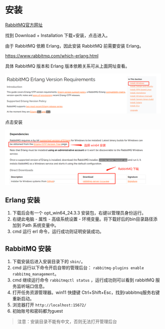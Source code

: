 # 安装

[RabbitMQ官方网址](https://www.rabbitmq.com/)

找到 Download + Installation 下载+安装，点击进入。

由于 RabbitMQ 依赖 Erlang，因此安装 RabbitMQ 前需要安装 Erlang。

https://www.rabbitmq.com/which-erlang.html

具体 RabbitMQ 版本和 Erlang 版本依赖关系可从上面网址查看。

![image-20220412100054240](https://raw.githubusercontent.com/Cavielee/notePics/main/RabbitMQ安装1.png)

点击安装

![image-20220412100339888](https://raw.githubusercontent.com/Cavielee/notePics/main/RabbitMQ安装2.png)

## Erlang 安装

1. 下载后会有一个 opt_win64_24.3.3 安装包，右键以管理员身份运行。
2. 右键此电脑 - 属性 - 高级系统设置 - 环境变量。将下载好后的bin目录路径添加到 Path 系统变量中。
3. cmd 运行 erl 命令，运行成功则证明安装成功。

## RabbitMQ 安装

1. 下载安装后进入安装目录下的 `sbin/`。
2. cmd 运行以下命令开启自带的管理后台： `rabbitmq-plugins enable rabbitmq_management`。
3. cmd 继续运行命令 `rabbitmqctl status` ，运行成功则可以看到 rabbitMQ 服务监听端口信息。
4. 打开任务资源管理器。win11 快捷键 Ctrl+Shift+Esc，找到rabbitmq服务右键重新启动。
4. 浏览器打开 `http://localhost:15672/`
4. 初始账号和密码都为guest

> 注意：安装目录不能有中文，否则无法打开管理后台

